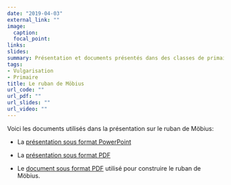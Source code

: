 ```yaml
---
date: "2019-04-03"
external_link: ""
image:
  caption: 
  focal_point: 
links:
slides: 
summary: Présentation et documents présentés dans des classes de primaire pour vulgariser les mathématiques du ruban de Möbius.
tags:
- Vulgarisation
- Primaire
title: Le ruban de Möbius
url_code: ""
url_pdf: ""
url_slides: ""
url_video: ""
---
```


Voici les documents utilisés dans la présentation sur le ruban de Möbius:

- La [présentation sous format PowerPoint](/ppt/ruban_mobius.pptx)

- La [présentation sous format PDF](/pdf/ruban_mobius_presentation.pdf)

- Le [document sous format PDF](/pdf/ruban_mobius_document.pdf) utilisé pour construire le ruban de Möbius.
